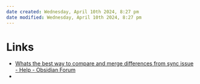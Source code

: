 ```yaml
---
date created: Wednesday, April 10th 2024, 8:27 pm
date modified: Wednesday, April 10th 2024, 8:27 pm
---
```


# Links
- [Whats the best way to compare and merge differences from sync issue - Help - Obsidian Forum](https://forum.obsidian.md/t/whats-the-best-way-to-compare-and-merge-differences-from-sync-issue/57736/2)
- 